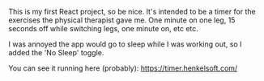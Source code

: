 This is my first React project, so be nice.  It's intended to be a timer for the exercises
the physical therapist gave me.  One minute on one leg, 15 seconds off while switching legs,
one minute on, etc etc.

I was annoyed the app would go to sleep while I was working out, so I added the 'No Sleep' toggle.

You can see it running here (probably): https://timer.henkelsoft.com/
